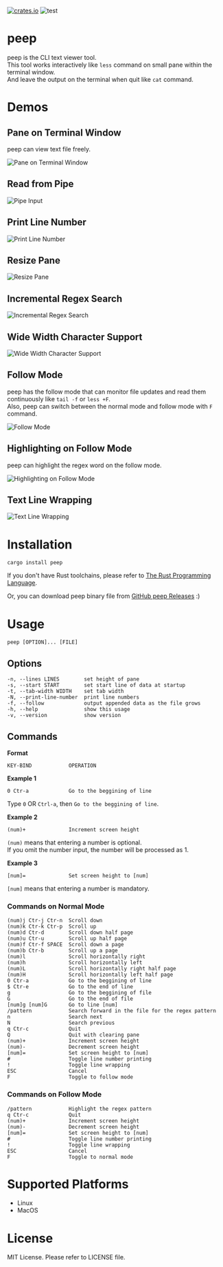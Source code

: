  [![crates.io](https://img.shields.io/crates/v/peep.svg)](https://crates.io/crates/peep)
 ![test](https://github.com/ryochack/peep/workflows/test/badge.svg)

# peep
peep is the CLI text viewer tool.  
This tool works interactively like `less` command on small pane within the terminal window.  
And leave the output on the terminal when quit like `cat` command.

# Demos
## Pane on Terminal Window
peep can view text file freely.

![Pane on Terminal Window](https://raw.githubusercontent.com/wiki/ryochack/peep/images/demo.gif)
## Read from Pipe
![Pipe Input](https://raw.githubusercontent.com/wiki/ryochack/peep/images/demo_pipe.gif)
## Print Line Number
![Print Line Number](https://raw.githubusercontent.com/wiki/ryochack/peep/images/demo_linenumber.gif)
## Resize Pane
![Resize Pane](https://raw.githubusercontent.com/wiki/ryochack/peep/images/demo_resize.gif)
## Incremental Regex Search
![Incremental Regex Search](https://raw.githubusercontent.com/wiki/ryochack/peep/images/demo_incsearch.gif)
## Wide Width Character Support
![Wide Width Character Support](https://raw.githubusercontent.com/wiki/ryochack/peep/images/demo_wide_width_chars.gif)
## Follow Mode
peep has the follow mode that can monitor file updates and read them continuously like `tail -f` or `less +F`.  
Also, peep can switch between the normal mode and follow mode with `F` command.

![Follow Mode](https://raw.githubusercontent.com/wiki/ryochack/peep/images/demo_follow.gif)
## Highlighting on Follow Mode
peep can highlight the regex word on the follow mode.

![Highlighting on Follow Mode](https://raw.githubusercontent.com/wiki/ryochack/peep/images/demo_follow_hl.gif)
## Text Line Wrapping

![Text Line Wrapping](https://raw.githubusercontent.com/wiki/ryochack/peep/images/demo_wrapping.gif)

# Installation
```shell
cargo install peep
```

If you don't have Rust toolchains, please refer to [The Rust Programming Language](https://www.rust-lang.org/).

Or, you can download peep binary file from [GitHub peep Releases](https://github.com/ryochack/peep/releases) :)

# Usage
```shell
peep [OPTION]... [FILE]
```

## Options
```
-n, --lines LINES        set height of pane
-s, --start START        set start line of data at startup
-t, --tab-width WIDTH    set tab width
-N, --print-line-number  print line numbers
-f, --follow             output appended data as the file grows
-h, --help               show this usage
-v, --version            show version
```

## Commands
**Format**  

```
KEY-BIND            OPERATION
```

**Example 1**  

```
0 Ctr-a             Go to the beggining of line
```
Type `0` OR `Ctrl-a`, then `Go to the beggining of line`.

**Example 2**  

```
(num)+              Increment screen height
```
`(num)` means that entering a number is optional.  
If you omit the number input, the number will be processed as 1.

**Example 3**  

```
[num]=              Set screen height to [num]
```
`[num]` means that entering a number is mandatory.


### Commands on Normal Mode
```
(num)j Ctr-j Ctr-n  Scroll down
(num)k Ctr-k Ctr-p  Scroll up
(num)d Ctr-d        Scroll down half page
(num)u Ctr-u        Scroll up half page
(num)f Ctr-f SPACE  Scroll down a page
(num)b Ctr-b        Scroll up a page
(num)l              Scroll horizontally right
(num)h              Scroll horizontally left
(num)L              Scroll horizontally right half page
(num)H              Scroll horizontally left half page
0 Ctr-a             Go to the beggining of line
$ Ctr-e             Go to the end of line
g                   Go to the beggining of file
G                   Go to the end of file
[num]g [num]G       Go to line [num]
/pattern            Search forward in the file for the regex pattern
n                   Search next
N                   Search previous
q Ctr-c             Quit
Q                   Quit with clearing pane
(num)+              Increment screen height
(num)-              Decrement screen height
[num]=              Set screen height to [num]
#                   Toggle line number printing
!                   Toggle line wrapping
ESC                 Cancel
F                   Toggle to follow mode
```

### Commands on Follow Mode
```
/pattern            Highlight the regex pattern
q Ctr-c             Quit
(num)+              Increment screen height
(num)-              Decrement screen height
[num]=              Set screen height to [num]
#                   Toggle line number printing
!                   Toggle line wrapping
ESC                 Cancel
F                   Toggle to normal mode
```

# Supported Platforms
- Linux
- MacOS

# License
MIT License.
Please refer to LICENSE file.
